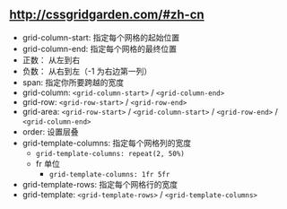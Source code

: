 ## http://cssgridgarden.com/#zh-cn
- grid-column-start: 指定每个网格的起始位置
- grid-column-end:  指定每个网格的最终位置
 - 正数： 从左到右
 - 负数： 从右到左（-1 为右边第一列）
 - span: 指定你所要跨越的宽度
- grid-column: `<grid-column-start>` / `<grid-column-end>`
- grid-row: `<grid-row-start>` / `<grid-row-end>`
- grid-area: `<grid-row-start>` / `<grid-column-start>` /  `<grid-row-end>` / `<grid-column-end>`
- order: 设置层叠
- grid-template-columns: 指定每个网格列的宽度
    - `grid-template-columns: repeat(2, 50%)`
    - fr 单位
        - `grid-template-columns: 1fr 5fr`
- grid-template-rows: 指定每个网格行的宽度
- grid-template: `<grid-template-rows>` / `<grid-template-columns>`
